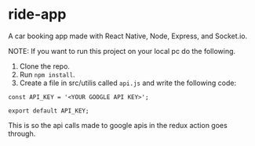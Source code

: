 # ride-app
A car booking app made with React Native, Node, Express, and Socket.io. 

NOTE: If you want to run this project on your local pc do the following.
1. Clone the repo.
2. Run `npm install`.
3. Create a file in src/utilis called `api.js` and write the following code:
  ```
  const API_KEY = '<YOUR GOOGLE API KEY>';
  
  export default API_KEY;
  ```
  This is so the api calls made to google apis in the redux action goes through.
